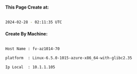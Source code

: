 
   
#### This Page Create at:

```bash

2024-02-28 - 02:11:35 UTC

```

#### Create By Machine:

```bash

Host Name : fv-az1014-70

platform  : Linux-6.5.0-1015-azure-x86_64-with-glibc2.35

Ip Local  : 10.1.1.105

```


